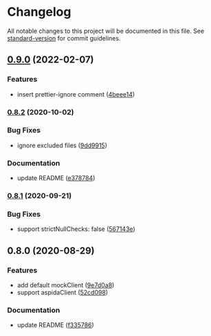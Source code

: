 # Changelog

All notable changes to this project will be documented in this file. See [standard-version](https://github.com/conventional-changelog/standard-version) for commit guidelines.

## [0.9.0](https://github.com/aspida/aspida-mock/compare/v0.8.2...v0.9.0) (2022-02-07)


### Features

* insert prettier-ignore comment ([4beee14](https://github.com/aspida/aspida-mock/commit/4beee1464b61e408dbf46bc0391e509262aaa113))

### [0.8.2](https://github.com/aspida/aspida-mock/compare/v0.8.1...v0.8.2) (2020-10-02)


### Bug Fixes

* ignore excluded files ([9dd9915](https://github.com/aspida/aspida-mock/commit/9dd991578ebaf12d78967c5fbd8206575fba086b))


### Documentation

* update README ([e378784](https://github.com/aspida/aspida-mock/commit/e378784454107084a400ff1d6bc820e02af924ca))

### [0.8.1](https://github.com/aspida/aspida-mock/compare/v0.8.0...v0.8.1) (2020-09-21)


### Bug Fixes

* support strictNullChecks: false ([567143e](https://github.com/aspida/aspida-mock/commit/567143ed5241281630d030f34e367995ed3b1b08))

## 0.8.0 (2020-08-29)


### Features

* add default mockClient ([9e7d0a8](https://github.com/aspida/aspida-mock/commit/9e7d0a85dc7762868e9beb80ba71e3d86530a3f8))
* support aspidaClient ([52cd098](https://github.com/aspida/aspida-mock/commit/52cd098159ade3862d806bb0a09a19e081d885d8))


### Documentation

* update README ([f335786](https://github.com/aspida/aspida-mock/commit/f3357866ea5b51ec3d7a774af70d5e02c9f1632f))
